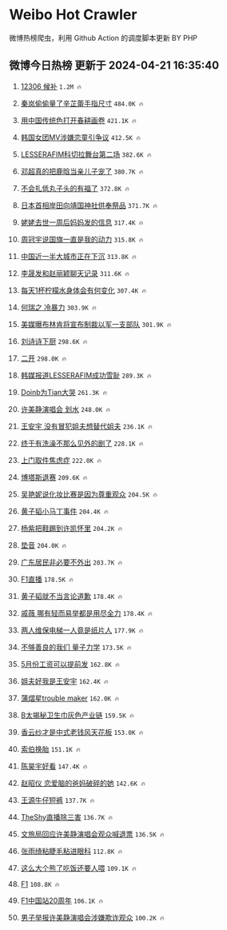 # Weibo Hot Crawler 



微博热榜爬虫，利用 Github Action 的调度脚本更新 BY PHP 


## 微博今日热榜 更新于 2024-04-21 16:35:40 
1. [12306 候补](https://s.weibo.com/weibo?q=12306%20%E5%80%99%E8%A1%A5&t=31&band_rank=1&Refer=top) `1.2M 🔥` 

1. [秦岚偷偷量了辛芷蕾手指尺寸](https://s.weibo.com/weibo?q=%23%E7%A7%A6%E5%B2%9A%E5%81%B7%E5%81%B7%E9%87%8F%E4%BA%86%E8%BE%9B%E8%8A%B7%E8%95%BE%E6%89%8B%E6%8C%87%E5%B0%BA%E5%AF%B8%23&t=31&band_rank=2&Refer=top) `484.0K 🔥` 

1. [用中国传统色打开春耕画卷](https://s.weibo.com/weibo?q=%23%E7%94%A8%E4%B8%AD%E5%9B%BD%E4%BC%A0%E7%BB%9F%E8%89%B2%E6%89%93%E5%BC%80%E6%98%A5%E8%80%95%E7%94%BB%E5%8D%B7%23&t=31&band_rank=3&Refer=top) `421.1K 🔥` 

1. [韩国女团MV涉嫌恋童引争议](https://s.weibo.com/weibo?q=%23%E9%9F%A9%E5%9B%BD%E5%A5%B3%E5%9B%A2MV%E6%B6%89%E5%AB%8C%E6%81%8B%E7%AB%A5%E5%BC%95%E4%BA%89%E8%AE%AE%23&t=31&band_rank=4&Refer=top) `412.5K 🔥` 

1. [LESSERAFIM科切拉舞台第二场](https://s.weibo.com/weibo?q=%23LESSERAFIM%E7%A7%91%E5%88%87%E6%8B%89%E8%88%9E%E5%8F%B0%E7%AC%AC%E4%BA%8C%E5%9C%BA%23&t=31&band_rank=5&Refer=top) `382.6K 🔥` 

1. [邓超真的把鹿晗当亲儿子宠了](https://s.weibo.com/weibo?q=%23%E9%82%93%E8%B6%85%E7%9C%9F%E7%9A%84%E6%8A%8A%E9%B9%BF%E6%99%97%E5%BD%93%E4%BA%B2%E5%84%BF%E5%AD%90%E5%AE%A0%E4%BA%86%23&t=31&band_rank=6&Refer=top) `380.7K 🔥` 

1. [不会扎低丸子头的有福了](https://s.weibo.com/weibo?q=%E4%B8%8D%E4%BC%9A%E6%89%8E%E4%BD%8E%E4%B8%B8%E5%AD%90%E5%A4%B4%E7%9A%84%E6%9C%89%E7%A6%8F%E4%BA%86&t=31&band_rank=7&Refer=top) `372.8K 🔥` 

1. [日本首相岸田向靖国神社供奉祭品](https://s.weibo.com/weibo?q=%23%E6%97%A5%E6%9C%AC%E9%A6%96%E7%9B%B8%E5%B2%B8%E7%94%B0%E5%90%91%E9%9D%96%E5%9B%BD%E7%A5%9E%E7%A4%BE%E4%BE%9B%E5%A5%89%E7%A5%AD%E5%93%81%23&t=31&band_rank=8&Refer=top) `371.7K 🔥` 

1. [姥姥去世一周后妈妈发的信息](https://s.weibo.com/weibo?q=%E5%A7%A5%E5%A7%A5%E5%8E%BB%E4%B8%96%E4%B8%80%E5%91%A8%E5%90%8E%E5%A6%88%E5%A6%88%E5%8F%91%E7%9A%84%E4%BF%A1%E6%81%AF&t=31&band_rank=9&Refer=top) `317.4K 🔥` 

1. [周冠宇说国旗一直是我的动力](https://s.weibo.com/weibo?q=%23%E5%91%A8%E5%86%A0%E5%AE%87%E8%AF%B4%E5%9B%BD%E6%97%97%E4%B8%80%E7%9B%B4%E6%98%AF%E6%88%91%E7%9A%84%E5%8A%A8%E5%8A%9B%23&t=31&band_rank=10&Refer=top) `315.8K 🔥` 

1. [中国近一半大城市正在下沉](https://s.weibo.com/weibo?q=%23%E4%B8%AD%E5%9B%BD%E8%BF%91%E4%B8%80%E5%8D%8A%E5%A4%A7%E5%9F%8E%E5%B8%82%E6%AD%A3%E5%9C%A8%E4%B8%8B%E6%B2%89%23&t=31&band_rank=11&Refer=top) `313.8K 🔥` 

1. [李晟发和赵丽颖聊天记录](https://s.weibo.com/weibo?q=%23%E6%9D%8E%E6%99%9F%E5%8F%91%E5%92%8C%E8%B5%B5%E4%B8%BD%E9%A2%96%E8%81%8A%E5%A4%A9%E8%AE%B0%E5%BD%95%23&t=31&band_rank=12&Refer=top) `311.6K 🔥` 

1. [每天1杯柠檬水身体会有何变化](https://s.weibo.com/weibo?q=%23%E6%AF%8F%E5%A4%A91%E6%9D%AF%E6%9F%A0%E6%AA%AC%E6%B0%B4%E8%BA%AB%E4%BD%93%E4%BC%9A%E6%9C%89%E4%BD%95%E5%8F%98%E5%8C%96%23&t=31&band_rank=13&Refer=top) `307.4K 🔥` 

1. [何瑞之 冷暴力](https://s.weibo.com/weibo?q=%E4%BD%95%E7%91%9E%E4%B9%8B%20%E5%86%B7%E6%9A%B4%E5%8A%9B&t=31&band_rank=14&Refer=top) `303.9K 🔥` 

1. [美媒曝布林肯将宣布制裁以军一支部队](https://s.weibo.com/weibo?q=%23%E7%BE%8E%E5%AA%92%E6%9B%9D%E5%B8%83%E6%9E%97%E8%82%AF%E5%B0%86%E5%AE%A3%E5%B8%83%E5%88%B6%E8%A3%81%E4%BB%A5%E5%86%9B%E4%B8%80%E6%94%AF%E9%83%A8%E9%98%9F%23&t=31&band_rank=15&Refer=top) `301.9K 🔥` 

1. [刘诗诗下厨](https://s.weibo.com/weibo?q=%23%E5%88%98%E8%AF%97%E8%AF%97%E4%B8%8B%E5%8E%A8%23&t=31&band_rank=16&Refer=top) `298.6K 🔥` 

1. [二开](https://s.weibo.com/weibo?q=%E4%BA%8C%E5%BC%80&t=31&band_rank=17&Refer=top) `298.0K 🔥` 

1. [韩媒报道LESSERAFIM成功雪耻](https://s.weibo.com/weibo?q=%23%E9%9F%A9%E5%AA%92%E6%8A%A5%E9%81%93LESSERAFIM%E6%88%90%E5%8A%9F%E9%9B%AA%E8%80%BB%23&t=31&band_rank=18&Refer=top) `289.3K 🔥` 

1. [Doinb为Tian大哭](https://s.weibo.com/weibo?q=%23Doinb%E4%B8%BATian%E5%A4%A7%E5%93%AD%23&t=31&band_rank=19&Refer=top) `261.3K 🔥` 

1. [许美静演唱会 划水](https://s.weibo.com/weibo?q=%E8%AE%B8%E7%BE%8E%E9%9D%99%E6%BC%94%E5%94%B1%E4%BC%9A%20%E5%88%92%E6%B0%B4&t=31&band_rank=20&Refer=top) `248.0K 🔥` 

1. [王安宇 没有冒犯姐夫想替代姐夫](https://s.weibo.com/weibo?q=%E7%8E%8B%E5%AE%89%E5%AE%87%20%E6%B2%A1%E6%9C%89%E5%86%92%E7%8A%AF%E5%A7%90%E5%A4%AB%E6%83%B3%E6%9B%BF%E4%BB%A3%E5%A7%90%E5%A4%AB&t=31&band_rank=21&Refer=top) `236.1K 🔥` 

1. [终于有洗澡不那么见外的剧了](https://s.weibo.com/weibo?q=%23%E7%BB%88%E4%BA%8E%E6%9C%89%E6%B4%97%E6%BE%A1%E4%B8%8D%E9%82%A3%E4%B9%88%E8%A7%81%E5%A4%96%E7%9A%84%E5%89%A7%E4%BA%86%23&t=31&band_rank=22&Refer=top) `228.1K 🔥` 

1. [上门取件焦虑症](https://s.weibo.com/weibo?q=%23%E4%B8%8A%E9%97%A8%E5%8F%96%E4%BB%B6%E7%84%A6%E8%99%91%E7%97%87%23&t=31&band_rank=23&Refer=top) `222.0K 🔥` 

1. [博塔斯退赛](https://s.weibo.com/weibo?q=%E5%8D%9A%E5%A1%94%E6%96%AF%E9%80%80%E8%B5%9B&t=31&band_rank=24&Refer=top) `209.6K 🔥` 

1. [吴艳妮说化妆比赛是因为尊重观众](https://s.weibo.com/weibo?q=%23%E5%90%B4%E8%89%B3%E5%A6%AE%E8%AF%B4%E5%8C%96%E5%A6%86%E6%AF%94%E8%B5%9B%E6%98%AF%E5%9B%A0%E4%B8%BA%E5%B0%8A%E9%87%8D%E8%A7%82%E4%BC%97%23&t=31&band_rank=25&Refer=top) `204.5K 🔥` 

1. [黄子韬小马丁事件](https://s.weibo.com/weibo?q=%E9%BB%84%E5%AD%90%E9%9F%AC%E5%B0%8F%E9%A9%AC%E4%B8%81%E4%BA%8B%E4%BB%B6&t=31&band_rank=26&Refer=top) `204.4K 🔥` 

1. [杨紫把鞋踢到许凯怀里](https://s.weibo.com/weibo?q=%23%E6%9D%A8%E7%B4%AB%E6%8A%8A%E9%9E%8B%E8%B8%A2%E5%88%B0%E8%AE%B8%E5%87%AF%E6%80%80%E9%87%8C%23&t=31&band_rank=27&Refer=top) `204.2K 🔥` 

1. [垫音](https://s.weibo.com/weibo?q=%E5%9E%AB%E9%9F%B3&t=31&band_rank=28&Refer=top) `204.0K 🔥` 

1. [广东居民非必要不外出](https://s.weibo.com/weibo?q=%23%E5%B9%BF%E4%B8%9C%E5%B1%85%E6%B0%91%E9%9D%9E%E5%BF%85%E8%A6%81%E4%B8%8D%E5%A4%96%E5%87%BA%23&t=31&band_rank=29&Refer=top) `203.7K 🔥` 

1. [F1直播](https://s.weibo.com/weibo?q=F1%E7%9B%B4%E6%92%AD&t=31&band_rank=30&Refer=top) `178.5K 🔥` 

1. [黄子韬就不当言论道歉](https://s.weibo.com/weibo?q=%23%E9%BB%84%E5%AD%90%E9%9F%AC%E5%B0%B1%E4%B8%8D%E5%BD%93%E8%A8%80%E8%AE%BA%E9%81%93%E6%AD%89%23&t=31&band_rank=31&Refer=top) `178.4K 🔥` 

1. [戚薇 哪有轻而易举都是用尽全力](https://s.weibo.com/weibo?q=%E6%88%9A%E8%96%87%20%E5%93%AA%E6%9C%89%E8%BD%BB%E8%80%8C%E6%98%93%E4%B8%BE%E9%83%BD%E6%98%AF%E7%94%A8%E5%B0%BD%E5%85%A8%E5%8A%9B&t=31&band_rank=32&Refer=top) `178.4K 🔥` 

1. [两人维保电梯一人竟是纸片人](https://s.weibo.com/weibo?q=%23%E4%B8%A4%E4%BA%BA%E7%BB%B4%E4%BF%9D%E7%94%B5%E6%A2%AF%E4%B8%80%E4%BA%BA%E7%AB%9F%E6%98%AF%E7%BA%B8%E7%89%87%E4%BA%BA%23&t=31&band_rank=33&Refer=top) `177.9K 🔥` 

1. [不够善良的我们 量子力学](https://s.weibo.com/weibo?q=%E4%B8%8D%E5%A4%9F%E5%96%84%E8%89%AF%E7%9A%84%E6%88%91%E4%BB%AC%20%E9%87%8F%E5%AD%90%E5%8A%9B%E5%AD%A6&t=31&band_rank=34&Refer=top) `173.5K 🔥` 

1. [5月份工资可以提前发](https://s.weibo.com/weibo?q=%235%E6%9C%88%E4%BB%BD%E5%B7%A5%E8%B5%84%E5%8F%AF%E4%BB%A5%E6%8F%90%E5%89%8D%E5%8F%91%23&t=31&band_rank=35&Refer=top) `162.8K 🔥` 

1. [姐夫好我是王安宇](https://s.weibo.com/weibo?q=%23%E5%A7%90%E5%A4%AB%E5%A5%BD%E6%88%91%E6%98%AF%E7%8E%8B%E5%AE%89%E5%AE%87%23&t=31&band_rank=36&Refer=top) `162.4K 🔥` 

1. [蒲熠星trouble maker](https://s.weibo.com/weibo?q=%E8%92%B2%E7%86%A0%E6%98%9Ftrouble%20maker&t=31&band_rank=37&Refer=top) `162.0K 🔥` 

1. [B太揭秘卫生巾灰色产业链](https://s.weibo.com/weibo?q=%23B%E5%A4%AA%E6%8F%AD%E7%A7%98%E5%8D%AB%E7%94%9F%E5%B7%BE%E7%81%B0%E8%89%B2%E4%BA%A7%E4%B8%9A%E9%93%BE%23&t=31&band_rank=38&Refer=top) `159.5K 🔥` 

1. [香云纱才是中式老钱风天花板](https://s.weibo.com/weibo?q=%23%E9%A6%99%E4%BA%91%E7%BA%B1%E6%89%8D%E6%98%AF%E4%B8%AD%E5%BC%8F%E8%80%81%E9%92%B1%E9%A3%8E%E5%A4%A9%E8%8A%B1%E6%9D%BF%23&t=31&band_rank=39&Refer=top) `153.0K 🔥` 

1. [索伯换胎](https://s.weibo.com/weibo?q=%E7%B4%A2%E4%BC%AF%E6%8D%A2%E8%83%8E&t=31&band_rank=40&Refer=top) `151.1K 🔥` 

1. [陈昊宇好看](https://s.weibo.com/weibo?q=%E9%99%88%E6%98%8A%E5%AE%87%E5%A5%BD%E7%9C%8B&t=31&band_rank=41&Refer=top) `147.4K 🔥` 

1. [赵昭仪 恋爱脑的爸妈破碎的她](https://s.weibo.com/weibo?q=%E8%B5%B5%E6%98%AD%E4%BB%AA%20%E6%81%8B%E7%88%B1%E8%84%91%E7%9A%84%E7%88%B8%E5%A6%88%E7%A0%B4%E7%A2%8E%E7%9A%84%E5%A5%B9&t=31&band_rank=42&Refer=top) `142.6K 🔥` 

1. [王源牛仔短裤](https://s.weibo.com/weibo?q=%E7%8E%8B%E6%BA%90%E7%89%9B%E4%BB%94%E7%9F%AD%E8%A3%A4&t=31&band_rank=43&Refer=top) `137.7K 🔥` 

1. [TheShy直播除三害](https://s.weibo.com/weibo?q=%23TheShy%E7%9B%B4%E6%92%AD%E9%99%A4%E4%B8%89%E5%AE%B3%23&t=31&band_rank=44&Refer=top) `136.7K 🔥` 

1. [文旅局回应许美静演唱会观众喊退票](https://s.weibo.com/weibo?q=%23%E6%96%87%E6%97%85%E5%B1%80%E5%9B%9E%E5%BA%94%E8%AE%B8%E7%BE%8E%E9%9D%99%E6%BC%94%E5%94%B1%E4%BC%9A%E8%A7%82%E4%BC%97%E5%96%8A%E9%80%80%E7%A5%A8%23&t=31&band_rank=45&Refer=top) `136.5K 🔥` 

1. [张雨绮粘睫毛粘进眼科](https://s.weibo.com/weibo?q=%23%E5%BC%A0%E9%9B%A8%E7%BB%AE%E7%B2%98%E7%9D%AB%E6%AF%9B%E7%B2%98%E8%BF%9B%E7%9C%BC%E7%A7%91%23&t=31&band_rank=46&Refer=top) `112.8K 🔥` 

1. [这么大个熊了吃饭还要人喂](https://s.weibo.com/weibo?q=%E8%BF%99%E4%B9%88%E5%A4%A7%E4%B8%AA%E7%86%8A%E4%BA%86%E5%90%83%E9%A5%AD%E8%BF%98%E8%A6%81%E4%BA%BA%E5%96%82&t=31&band_rank=47&Refer=top) `109.1K 🔥` 

1. [F1](https://s.weibo.com/weibo?q=%23F1%23&t=31&band_rank=48&Refer=top) `108.8K 🔥` 

1. [F1中国站20周年](https://s.weibo.com/weibo?q=F1%E4%B8%AD%E5%9B%BD%E7%AB%9920%E5%91%A8%E5%B9%B4&t=31&band_rank=49&Refer=top) `106.1K 🔥` 

1. [男子举报许美静演唱会涉嫌欺诈观众](https://s.weibo.com/weibo?q=%23%E7%94%B7%E5%AD%90%E4%B8%BE%E6%8A%A5%E8%AE%B8%E7%BE%8E%E9%9D%99%E6%BC%94%E5%94%B1%E4%BC%9A%E6%B6%89%E5%AB%8C%E6%AC%BA%E8%AF%88%E8%A7%82%E4%BC%97%23&t=31&band_rank=50&Refer=top) `100.2K 🔥` 

